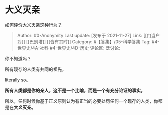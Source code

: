 # 大义灭亲
[如何评价大义灭亲这种行为？](https://www.zhihu.com/question/269150510/answer/2244629009)

> Author: #0-Anonymity
> Last update: [发布于 2021-11-27]
> Link: [[门当户对]] [[巴别塔]] [[皆有其时]]
> Category: #【答集】/05-科学答集
> Tag: #4-世界史/4A-社科 #4-世界史/4D-历史
> 评论区:
> 泛讨论:

你不知道吗？

所有现存的人类有共同的祖先，

literally so。

**所有人类都是你的亲人，这不是一个比喻，而是一个有充分论证的事实。**

所以，任何时候你基于正义原则认为有正当的必要处罚任何一个现存的人类，你都是在**大义灭亲。**
